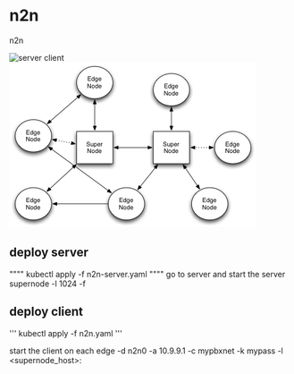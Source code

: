 # n2n
n2n

![server client](images/n2n.png)
![client client ](images/n2n_network.png)



## deploy server 
"""" 
kubectl apply -f n2n-server.yaml
""""
go to server and start the server 
supernode -l 1024 -f  




## deploy client

'''
kubectl apply -f n2n.yaml
'''

start the client on each 
edge -d n2n0 -a 10.9.9.1 -c mypbxnet -k mypass -l <supernode_host>:<port>